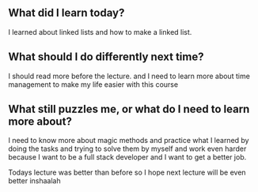 ## What did I learn today?
I learned about linked lists and how to make a linked list. 


## What should I do differently next time?
I should read more before the lecture. and I need to learn more about time management to make my life easier with this course 
## What still puzzles me, or what do I need to learn more about?
I need to know more about magic methods and practice what I learned by doing the tasks and trying to solve them by myself and work even harder because I want to be a full stack developer and I want to get a better job.

Todays lecture was better than before so I hope next lecture will be even better inshaalah